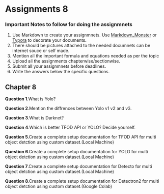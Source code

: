 ﻿# Assignments 8

### Important Notes to follow for doing the assignmnets

1. Use Markdown to create your assignmnets. Use <a href="https://markdownmonster.west-wind.com/" target="_blank">Markdown_Monster</a> or <a href="https://typora.io/" target="_blank">Typora</a> to decorate your documents. 
2. There should be pictures attached to the needed documnets can be internet souce or self made.
3. Mention all the important formula and equations needed as per the topic
4. Upload all the assignments chapterwise/sectionwise.
5. Submit all your assignmnets before deadlines.
6. Write the answers below the specific questions.

## Chapter 8
**Question 1**.What is Yolo?

**Question 2**.Mention the diffrences between Yolo v1 v2 and v3.

**Question 3**.What is Darknet?

**Question 4**.Which is better TFOD API or YOLO? Decide yourself.

**Question 5**.Create a complete setup documentation for TFOD API for multi object detction using custom dataset.(Local Machine)

**Question 6**.Create a complete setup documentation for YOLO for multi object detction using custom dataset.(Local Machine)

**Question 7**.Create a complete setup documentation for Detecto for multi object detction using custom dataset.(Local Machine)

**Question 8**.Create a complete setup documentation for Detectron2 for multi object detction using custom dataset.(Google Colab)
